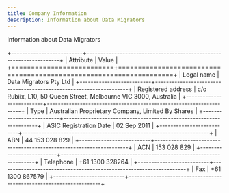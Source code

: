 ```yaml
---
title: Company Information
description: Information about Data Migrators
---
```


<PageDescription>

Information about Data Migrators

</PageDescription>



+--------------------------+--------------------------------------------------------------------+
| Attribute                | Value                                                              |
+==========================+====================================================================+
| Legal name               | Data Migrators Pty Ltd                                             |
+--------------------------+--------------------------------------------------------------------+
| Registered address       | c/o Rubiix, L10, 50 Queen Street, Melbourne VIC 3000, Australia    |
+--------------------------+--------------------------------------------------------------------+
| Type                     | Australian Proprietary Company, Limited By Shares                  |
+--------------------------+--------------------------------------------------------------------+
| ASIC Registration Date   | 02 Sep 2011                                                        |
+--------------------------+--------------------------------------------------------------------+
| ABN                      | 44 153 028 829                                                     |
+--------------------------+--------------------------------------------------------------------+
| ACN                      | 153 028 829                                                        |
+--------------------------+--------------------------------------------------------------------+
| Telephone                | +61 1300 328264                                                    |
+--------------------------+--------------------------------------------------------------------+
| Fax                      | +61 1300 867579                                                    |
+--------------------------+--------------------------------------------------------------------+
